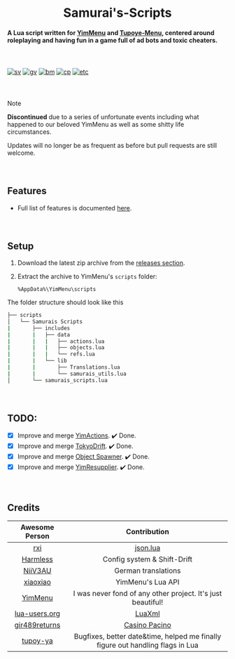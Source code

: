 <h1 align="center">
   Samurai's-Scripts
</h1>

#### A Lua script written for [YimMenu](https://github.com/YimMenu/YimMenu) and [Tupoye-Menu](https://github.com/TupoyeMenu/TupoyeMenu), centered around roleplaying and having fun in a game full of ad bots and toxic cheaters.

####    

[![sv](https://img.shields.io/badge/Script%20Version-v1.3.4-blue)](https://github.com/YimMenu-Lua/Samurais-Scripts/releases/latest)
[![gv](https://img.shields.io/badge/Game%20Version-Online%201.69%20|%20Build%203337-orange)](https://github.com/YimMenu-Lua/Samurais-Scripts)
[![bm](https://img.shields.io/badge/Business%20Manager-Outdated-red)](https://github.com/YimMenu-Lua/Samurais-Scripts/blob/main/FEATURES.md)
[![cp](https://img.shields.io/badge/Casino%20Pacino-Outdated-red)](https://github.com/YimMenu-Lua/Samurais-Scripts/blob/main/FEATURES.md)
[![etc](https://img.shields.io/badge/All%20Other%20Features-Working-green)](https://github.com/YimMenu-Lua/Samurais-Scripts/blob/main/FEATURES.md)
####    

> [!NOTE]
> **Discontinued** due to a series of unfortunate events including what happened to our beloved YimMenu as well as some shitty life circumstances.
> 
> Updates will no longer be as frequent as before but pull requests are still welcome.

####    

## Features

- Full list of features is documented [here](FEATURES.md).  

####    

## Setup

1. Download the latest zip archive from the [releases section](https://github.com/YimMenu-Lua/Samurais-Scripts/releases).
2. Extract the archive to YimMenu's `scripts` folder:
   
       %AppData%\YimMenu\scripts

The folder structure should look like this
```bash
├── scripts
│   └── Samurais Scripts
|       ├── includes
|       |   ├── data
|       |   |   ├── actions.lua
|       |   |   ├── objects.lua
|       |   |   └── refs.lua
|       |   └── lib
|       |       ├── Translations.lua
|       |       └── samurais_utils.lua
│       └── samurais_scripts.lua
```

####    

## TODO:

- [x] Improve and merge [YimActions](https://github.com/xesdoog/YimActions). ✔️ Done.
- [x] Improve and merge [TokyoDrift](https://github.com/YimMenu-Lua/TokyoDrift). ✔️ Done.
- [x] Improve and merge [Object Spawner](https://github.com/xesdoog/object-spawner). ✔️ Done.
- [x] Improve and merge [YimResupplier](https://github.com/YimMenu-Lua/YimResupplier). ✔️ Done.

####    

## Credits

| Awesome Person                                    | Contribution                                                                   |
|     :---:                                         | :---:                                                                          |
| [rxi](https://github.com/rxi)                     | [json.lua](https://github.com/rxi/json.lua)                                    |
| [Harmless](https://github.com/harmless05)         | Config system & Shift-Drift                                                    |
| [NiiV3AU](https://github.com/NiiV3AU)             | German translations                                                            |
| [xiaoxiao](https://github.com/xiaoxiao921)        | YimMenu's Lua API                                                              |
| [YimMenu](https://github.com/YimMenu/YimMenu)     | I was never fond of any other project. It's just beautiful!                    |
| [lua-users.org](http://lua-users.org/)            | [LuaXml](http://lua-users.org/wiki/LuaXml)                                     |
| [gir489returns](https://github.com/gir489returns) | [Casino Pacino](https://github.com/YimMenu-Lua/Casino-Pacino)                  |
| [tupoy-ya](https://github.com/tupoy-ya)           | Bugfixes, better date&time, helped me finally figure out handling flags in Lua |
